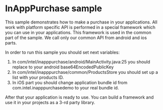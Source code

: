 InAppPurchase sample
====================

This sample demonstrates how to make a purchase in your applications. All work with platform specific API is performed in a special framework which you can use in your applications.
This framework is used in the common part of the sample. We call only our common API from android and ios parts.

In order to run this sample you should set next variables:
1. In com/intel/inapppurchase/android/MainActivity.java:25 you should replace <your license key here> to your android base64EncodedPublicKey 
2. In com/intel/inapppurchase/common/ProductsStore you should set up a list with your products ID.
3. In iOS part you should change application bundle id from com.intel.inapppurchasedemo to your real bundle id.

After that your application is ready to use. You can build a framework and use it in your projects as a 3-rd party library.